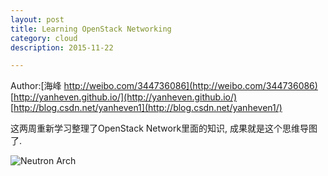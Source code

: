 ```yaml
---
layout: post
title: Learning OpenStack Networking 
category: cloud
description: 2015-11-22

---
```

Author:[海峰 http://weibo.com/344736086](http://weibo.com/344736086)
			[http://yanheven.github.io/](http://yanheven.github.io/)
			[http://blog.csdn.net/yanheven1](http://blog.csdn.net/yanheven1/)
		
这两周重新学习整理了OpenStack Network里面的知识, 成果就是这个思维导图了.

![Neutron Arch](http://img.blog.csdn.net/20151122114813688)
